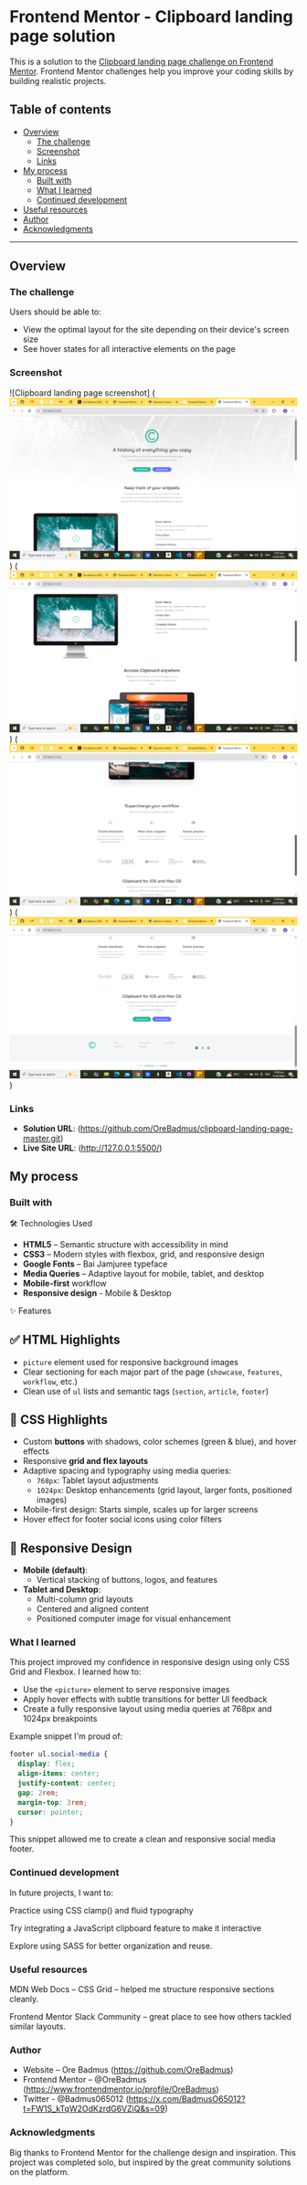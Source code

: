 # Frontend Mentor - Clipboard landing page solution

This is a solution to the [Clipboard landing page challenge on Frontend Mentor](https://www.frontendmentor.io/challenges/clipboard-landing-page-5cc9bccd6c4c91111378ecb9). Frontend Mentor challenges help you improve your coding skills by building realistic projects.

## Table of contents

- [Overview](#overview)
  - [The challenge](#the-challenge)
  - [Screenshot](#screenshot)
  - [Links](#links)
- [My process](#my-process)
  - [Built with](#built-with)
  - [What I learned](#what-i-learned)
  - [Continued development](#continued-development)
- [Useful resources](#useful-resources)
- [Author](#author)
- [Acknowledgments](#acknowledgments)
--- 

## Overview

### The challenge

Users should be able to:

- View the optimal layout for the site depending on their device's screen size
- See hover states for all interactive elements on the page

### Screenshot

![Clipboard landing page screenshot] (![alt text](image-1.png)) (![alt text](image.png)) (![alt text](image-2.png)) (![alt text](image-3.png)) 

### Links

- **Solution URL**: (https://github.com/OreBadmus/clipboard-landing-page-master.git)
- **Live Site URL**: (http://127.0.0.1:5500/)


## My process

### Built with 

 🛠 Technologies Used

- **HTML5** – Semantic structure with accessibility in mind
- **CSS3** – Modern styles with flexbox, grid, and responsive design
- **Google Fonts** – Bai Jamjuree typeface
- **Media Queries** – Adaptive layout for mobile, tablet, and desktop
- **Mobile-first** workflow
-  **Responsive design** - Mobile & Desktop

 ✨ Features

 ## ✅ HTML Highlights

- `picture` element used for responsive background images
- Clear sectioning for each major part of the page (`showcase`, `features`, `workflow`, etc.)
- Clean use of `ul` lists and semantic tags (`section`, `article`, `footer`)

 ## 🎨 CSS Highlights

- Custom **buttons** with shadows, color schemes (green & blue), and hover effects
- Responsive **grid and flex layouts**
- Adaptive spacing and typography using media queries:
  - `768px`: Tablet layout adjustments
  - `1024px`: Desktop enhancements (grid layout, larger fonts, positioned images)
- Mobile-first design: Starts simple, scales up for larger screens
- Hover effect for footer social icons using color filters

 ## 📱 Responsive Design

- **Mobile (default)**:
  - Vertical stacking of buttons, logos, and features
- **Tablet and Desktop**:
  - Multi-column grid layouts
  - Centered and aligned content
  - Positioned computer image for visual enhancement


### What I learned

This project improved my confidence in responsive design using only CSS Grid and Flexbox. I learned how to:

- Use the `<picture>` element to serve responsive images
- Apply hover effects with subtle transitions for better UI feedback
- Create a fully responsive layout using media queries at 768px and 1024px breakpoints

Example snippet I'm proud of:

```css
footer ul.social-media {
  display: flex;
  align-items: center;
  justify-content: center;
  gap: 2rem;
  margin-top: 3rem;
  cursor: pointer;
}
```
This snippet allowed me to create a clean and responsive social media footer.


### Continued development

In future projects, I want to:

Practice using CSS clamp() and fluid typography

Try integrating a JavaScript clipboard feature to make it interactive

Explore using SASS for better organization and reuse.


### Useful resources

MDN Web Docs – CSS Grid – helped me structure responsive sections cleanly.

Frontend Mentor Slack Community – great place to see how others tackled similar layouts.


### Author

- Website – Ore Badmus (https://github.com/OreBadmus)
- Frontend Mentor – @OreBadmus (https://www.frontendmentor.io/profile/OreBadmus)
- Twitter - @Badmus065012 (https://x.com/BadmusO65012?t=FW1S_kTqW2OdKzrdG6VZiQ&s=09)


### Acknowledgments

Big thanks to Frontend Mentor for the challenge design and inspiration. This project was completed solo, but inspired by the great community solutions on the platform.

